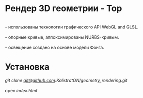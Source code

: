 # Рендер 3D геометрии - Тор
<br />
- использованы технологии графического API WebGL and GLSL.
<br />
<br />
- опорные кривые, аппоксимированы NURBS-кривым.
<br />
<br />
- освещение создано на основе модели Фонга.

# Установка
<i>git clone git@github.com:KalistratON/geometry_rendering.git</i>
<br />
<br />
open <i>index.html</i>